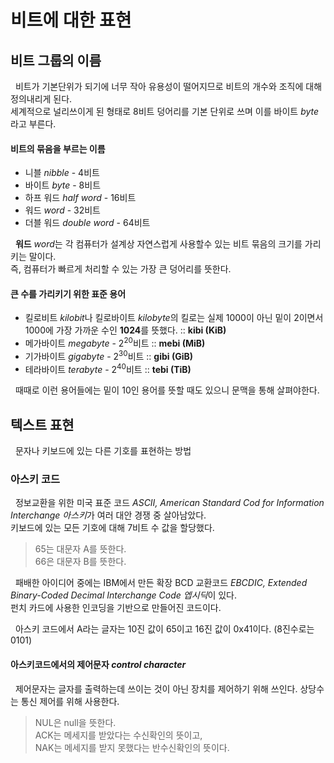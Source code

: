 # 비트에 대한 표현
## 비트 그룹의 이름
&nbsp; 비트가 기본단위가 되기에 너무 작아 유용성이 떨어지므로 비트의 개수와 조직에 대해 정의내리게 된다.  
세계적으로 널리쓰이게 된 형태로 8비트 덩어리를 기본 단위로 쓰며 이를 바이트  *byte*라고 부른다.

#### 비트의 묶음을 부르는 이름
- 니블 *nibble* - 4비트
- 바이트 *byte* - 8비트
- 하프 워드 *half word* - 16비트
- 워드 *word* - 32비트
- 더블 워드 *double word* - 64비트

&nbsp; **워드** *word*는 각 컴퓨터가 설계상 자연스럽게 사용할수 있는 비트 묶음의 크기를 가리키는 말이다.  
즉, 컴퓨터가 빠르게 처리할 수 있는 가장 큰 덩어리를 뜻한다.

#### 큰 수를 가리키기 위한 표준 용어
- 킬로비트 *kilobit*나 킬로바이트 *kilobyte*의 킬로는 실제 1000이 아닌 밑이 2이면서 1000에 가장 가까운 수인 **1024**를 뜻했다. :: **kibi (KiB)**
- 메가바이트 *megabyte* - 2<sup>20</sup>비트 :: **mebi (MiB)**
- 기가바이트 *gigabyte* - 2<sup>30</sup>비트 :: **gibi (GiB)**
- 테라바이트 *terabyte* - 2<sup>40</sup>비트 :: **tebi (TiB)**

&nbsp; 때때로 이런 용어들에는 밑이 10인 용어를 뜻할 때도 있으니 문맥을 통해 살펴야한다.

## 텍스트 표현
&nbsp; 문자나 키보드에 있는 다른 기호를 표현하는 방법

### 아스키 코드
&nbsp; 정보교환을 위한 미국 표준 코드 *ASCII, American Standard Cod for Information Interchange 아스키*가 여러 대안 경쟁 중 살아남았다.  
키보드에 있는 모든 기호에 대해 7비트 수 값을 할당했다.
> 65는 대문자 A를 뜻한다.  
> 66은 대문자 B를 뜻한다.  

&nbsp; 패배한 아이디어 중에는 IBM에서 만든 확장 BCD 교환코드 *EBCDIC, Extended Binary-Coded Decimal Interchange Code 엡시딕*이 있다.  
펀치 카드에 사용한 인코딩을 기반으로 만들어진 코드이다.

&nbsp; 아스키 코드에서 A라는 글자는 10진 값이 65이고 16진 값이 0x41이다. (8진수로는 0101)

#### 아스키코드에서의 제어문자 *control character*
&nbsp; 제어문자는 글자를 출력하는데 쓰이는 것이 아닌 장치를 제어하기 위해 쓰인다. 상당수는 통신 제어를 위해 사용한다.

> NUL은 null을 뜻한다.  
> ACK는 메세지를 받았다는 수신확인의 뜻이고,  
> NAK는 메세지를 받지 못했다는 반수신확인의 뜻이다.

